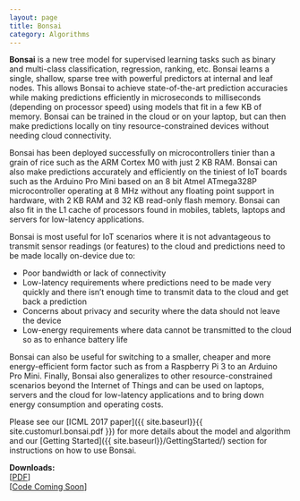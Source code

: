 ```yaml
---
layout: page
title: Bonsai
category: Algorithms
---
```


<b>Bonsai</b> is a new tree model for supervised learning tasks such as binary and multi-class classification, regression, ranking, etc. Bonsai learns a single, shallow, sparse tree with powerful predictors at internal and leaf nodes. This allows Bonsai to achieve state-of-the-art prediction accuracies while making predictions efficiently in microseconds to milliseconds (depending on processor speed) using models that fit in a few KB of memory. Bonsai can be trained in the cloud or on your laptop, but can then make predictions locally on tiny resource-constrained devices without needing cloud connectivity. 

Bonsai has been deployed successfully on microcontrollers tinier than a grain of rice such as the ARM Cortex M0 with just 2 KB RAM. Bonsai can also make predictions accurately and efficiently on the tiniest of IoT boards such as the Arduino Pro Mini based on an 8 bit Atmel ATmega328P microcontroller operating at 8 MHz without any floating point support in hardware, with 2 KB RAM and 32 KB read-only flash memory. Bonsai can also fit in the L1 cache of processors found in mobiles, tablets, laptops and servers for low-latency applications.

Bonsai is most useful for IoT scenarios where it is not advantageous to transmit sensor readings (or features) to the cloud and predictions need to be made locally on-device due to:

  - Poor bandwidth or lack of connectivity
  - Low-latency requirements where predictions need to be made very quickly and there isn’t enough time to transmit data to the cloud and get back a prediction
  - Concerns about privacy and security where the data should not leave the device
  - Low-energy requirements where data cannot be transmitted to the cloud so as to enhance battery life

Bonsai can also be useful for switching to a smaller, cheaper and more energy-efficient form factor such as from a Raspberry Pi 3 to an Arduino Pro Mini. Finally, Bonsai also generalizes to other resource-constrained scenarios beyond the Internet of Things and can be used on laptops, servers and the cloud for low-latency applications and to bring down energy consumption and operating costs.

Please see our [ICML 2017 paper]({{ site.baseurl}}{{ site.customurl.bonsai.pdf }}) for more details about the model and algorithm and our [Getting Started]({{ site.baseurl}}/GettingStarted/) section for instructions on how to use Bonsai.

**Downloads:**<br>
<span class="publ-linklist">
    [<a href="{{ site.baseurl}}{{ site.customurl.bonsai.pdf }}">PDF</a>]<br>
    \[[Code Coming Soon]()\]
</span>
